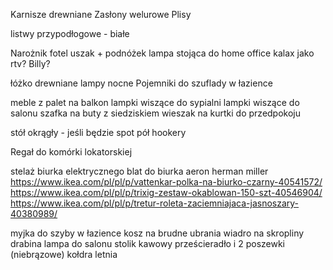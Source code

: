 Karnisze drewniane
Zasłony welurowe
Plisy 

listwy przypodłogowe - białe 

Narożnik
fotel uszak + podnóżek
lampa stojąca do home office
kalax jako rtv?
Billy? 

łóżko drewniane 
lampy nocne
Pojemniki do szuflady w łazience 

meble z palet na balkon 
lampki wiszące do sypialni
lampki wiszące do salonu 
szafka na buty z siedziskiem 
wieszak na kurtki do przedpokoju 

stół okrągły - jeśli będzie spot 
pół hookery 

Regał do komórki lokatorskiej

stelaż biurka elektrycznego 
blat do biurka 
aeron herman miller
https://www.ikea.com/pl/pl/p/vattenkar-polka-na-biurko-czarny-40541572/
https://www.ikea.com/pl/pl/p/trixig-zestaw-okablowan-150-szt-40546904/
https://www.ikea.com/pl/pl/p/tretur-roleta-zaciemniajaca-jasnoszary-40380989/

myjka do szyby w łazience 
kosz na brudne ubrania 
wiadro na skropliny 
drabina 
lampa do salonu 
stolik kawowy 
prześcieradło i 2 poszewki (niebrązowe)
kołdra letnia